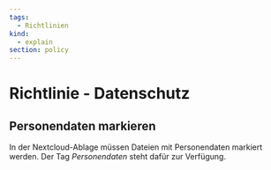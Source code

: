 ```yaml
---
tags:
  - Richtlinien
kind:
  - explain
section: policy
---
```


# Richtlinie - Datenschutz

## Personendaten markieren

In der Nextcloud-Ablage müssen Dateien mit Personendaten markiert werden. Der Tag _Personendaten_ steht dafür zur Verfügung.

